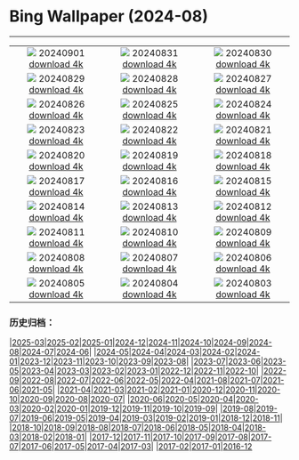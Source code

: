 # Bing Wallpaper (2024-08)
**************
| | | |
| :----: | :----: | :----: |
| ![](https://www.bing.com/th?id=OHR.ThamesLondon_ZH-CN3629717426_1920x1080.jpg) 20240901 [download 4k](https://www.bing.com/th?id=OHR.ThamesLondon_ZH-CN3629717426_UHD.jpg) | ![](https://www.bing.com/th?id=OHR.DjanetAlgeria_ZH-CN3458706695_1920x1080.jpg) 20240831 [download 4k](https://www.bing.com/th?id=OHR.DjanetAlgeria_ZH-CN3458706695_UHD.jpg) | ![](https://www.bing.com/th?id=OHR.WhaleSharkDay_ZH-CN3334940631_1920x1080.jpg) 20240830 [download 4k](https://www.bing.com/th?id=OHR.WhaleSharkDay_ZH-CN3334940631_UHD.jpg) |
| ![](https://www.bing.com/th?id=OHR.CastellfollitSpain_ZH-CN2990517626_1920x1080.jpg) 20240829 [download 4k](https://www.bing.com/th?id=OHR.CastellfollitSpain_ZH-CN2990517626_UHD.jpg) | ![](https://www.bing.com/th?id=OHR.ParalympicsParis_ZH-CN9773135851_1920x1080.jpg) 20240828 [download 4k](https://www.bing.com/th?id=OHR.ParalympicsParis_ZH-CN9773135851_UHD.jpg) | ![](https://www.bing.com/th?id=OHR.YoungCaiman_ZH-CN1995433788_1920x1080.jpg) 20240827 [download 4k](https://www.bing.com/th?id=OHR.YoungCaiman_ZH-CN1995433788_UHD.jpg) |
| ![](https://www.bing.com/th?id=OHR.PalmyraAtoll_ZH-CN1814325540_1920x1080.jpg) 20240826 [download 4k](https://www.bing.com/th?id=OHR.PalmyraAtoll_ZH-CN1814325540_UHD.jpg) | ![](https://www.bing.com/th?id=OHR.SwiftcurrentLake_ZH-CN1513761894_1920x1080.jpg) 20240825 [download 4k](https://www.bing.com/th?id=OHR.SwiftcurrentLake_ZH-CN1513761894_UHD.jpg) | ![](https://www.bing.com/th?id=OHR.KatahdinWoods_ZH-CN0748954905_1920x1080.jpg) 20240824 [download 4k](https://www.bing.com/th?id=OHR.KatahdinWoods_ZH-CN0748954905_UHD.jpg) |
| ![](https://www.bing.com/th?id=OHR.PrasatPhanom_ZH-CN0445884858_1920x1080.jpg) 20240823 [download 4k](https://www.bing.com/th?id=OHR.PrasatPhanom_ZH-CN0445884858_UHD.jpg) | ![](https://www.bing.com/th?id=OHR.OceanCityMD_ZH-CN1876928284_1920x1080.jpg) 20240822 [download 4k](https://www.bing.com/th?id=OHR.OceanCityMD_ZH-CN1876928284_UHD.jpg) | ![](https://www.bing.com/th?id=OHR.NazcaBooby_ZH-CN1534931799_1920x1080.jpg) 20240821 [download 4k](https://www.bing.com/th?id=OHR.NazcaBooby_ZH-CN1534931799_UHD.jpg) |
| ![](https://www.bing.com/th?id=OHR.TetonSunrise_ZH-CN1118823848_1920x1080.jpg) 20240820 [download 4k](https://www.bing.com/th?id=OHR.TetonSunrise_ZH-CN1118823848_UHD.jpg) | ![](https://www.bing.com/th?id=OHR.RegataSanGines_ZH-CN0807566522_1920x1080.jpg) 20240819 [download 4k](https://www.bing.com/th?id=OHR.RegataSanGines_ZH-CN0807566522_UHD.jpg) | ![](https://www.bing.com/th?id=OHR.HuntingtonBeach_ZH-CN0368691951_1920x1080.jpg) 20240818 [download 4k](https://www.bing.com/th?id=OHR.HuntingtonBeach_ZH-CN0368691951_UHD.jpg) |
| ![](https://www.bing.com/th?id=OHR.AlfanzinaLighthouse_ZH-CN9704515669_1920x1080.jpg) 20240817 [download 4k](https://www.bing.com/th?id=OHR.AlfanzinaLighthouse_ZH-CN9704515669_UHD.jpg) | ![](https://www.bing.com/th?id=OHR.JapanRollerCoaster_ZH-CN7954058301_1920x1080.jpg) 20240816 [download 4k](https://www.bing.com/th?id=OHR.JapanRollerCoaster_ZH-CN7954058301_UHD.jpg) | ![](https://www.bing.com/th?id=OHR.HangCave_ZH-CN9217507365_1920x1080.jpg) 20240815 [download 4k](https://www.bing.com/th?id=OHR.HangCave_ZH-CN9217507365_UHD.jpg) |
| ![](https://www.bing.com/th?id=OHR.WatarrkaLizard_ZH-CN7974623468_1920x1080.jpg) 20240814 [download 4k](https://www.bing.com/th?id=OHR.WatarrkaLizard_ZH-CN7974623468_UHD.jpg) | ![](https://www.bing.com/th?id=OHR.DugiOtokCroatia_ZH-CN7791404392_1920x1080.jpg) 20240813 [download 4k](https://www.bing.com/th?id=OHR.DugiOtokCroatia_ZH-CN7791404392_UHD.jpg) | ![](https://www.bing.com/th?id=OHR.ElephantsAmboseli_ZH-CN7596989061_1920x1080.jpg) 20240812 [download 4k](https://www.bing.com/th?id=OHR.ElephantsAmboseli_ZH-CN7596989061_UHD.jpg) |
| ![](https://www.bing.com/th?id=OHR.TofinoVancouver_ZH-CN6920493172_1920x1080.jpg) 20240811 [download 4k](https://www.bing.com/th?id=OHR.TofinoVancouver_ZH-CN6920493172_UHD.jpg) | ![](https://www.bing.com/th?id=OHR.JoshuaTreeNP_ZH-CN5917576674_1920x1080.jpg) 20240810 [download 4k](https://www.bing.com/th?id=OHR.JoshuaTreeNP_ZH-CN5917576674_UHD.jpg) | ![](https://www.bing.com/th?id=OHR.IncaRuinPeru_ZH-CN5068602301_1920x1080.jpg) 20240809 [download 4k](https://www.bing.com/th?id=OHR.IncaRuinPeru_ZH-CN5068602301_UHD.jpg) |
| ![](https://www.bing.com/th?id=OHR.SpottedOwlet_ZH-CN0841935587_1920x1080.jpg) 20240808 [download 4k](https://www.bing.com/th?id=OHR.SpottedOwlet_ZH-CN0841935587_UHD.jpg) | ![](https://www.bing.com/th?id=OHR.MichiganLighthouse_ZH-CN0581377136_1920x1080.jpg) 20240807 [download 4k](https://www.bing.com/th?id=OHR.MichiganLighthouse_ZH-CN0581377136_UHD.jpg) | ![](https://www.bing.com/th?id=OHR.MolokiniHawaii_ZH-CN0375050872_1920x1080.jpg) 20240806 [download 4k](https://www.bing.com/th?id=OHR.MolokiniHawaii_ZH-CN0375050872_UHD.jpg) |
| ![](https://www.bing.com/th?id=OHR.HertfordshireLavender_ZH-CN9771886404_1920x1080.jpg) 20240805 [download 4k](https://www.bing.com/th?id=OHR.HertfordshireLavender_ZH-CN9771886404_UHD.jpg) | ![](https://www.bing.com/th?id=OHR.ImpalaOxpecker_ZH-CN9652434873_1920x1080.jpg) 20240804 [download 4k](https://www.bing.com/th?id=OHR.ImpalaOxpecker_ZH-CN9652434873_UHD.jpg) | ![](https://www.bing.com/th?id=OHR.WulongKarst_ZH-CN9386528384_1920x1080.jpg) 20240803 [download 4k](https://www.bing.com/th?id=OHR.WulongKarst_ZH-CN9386528384_UHD.jpg) |

### 历史归档：

|[2025-03](/../2025-03/2025-03.md)|[2025-02](/../2025-02/2025-02.md)|[2025-01](/../2025-01/2025-01.md)|[2024-12](/../2024-12/2024-12.md)|[2024-11](/../2024-11/2024-11.md)|[2024-10](/../2024-10/2024-10.md)|[2024-09](/../2024-09/2024-09.md)|[2024-08](/2024-08.md)|[2024-07](/../2024-07/2024-07.md)|[2024-06](/../2024-06/2024-06.md)|
|[2024-05](/../2024-05/2024-05.md)|[2024-04](/../2024-04/2024-04.md)|[2024-03](/../2024-03/2024-03.md)|[2024-02](/../2024-02/2024-02.md)|[2024-01](/../2024-01/2024-01.md)|[2023-12](/../2023-12/2023-12.md)|[2023-11](/../2023-11/2023-11.md)|[2023-10](/../2023-10/2023-10.md)|[2023-09](/../2023-09/2023-09.md)|[2023-08](/../2023-08/2023-08.md)|
|[2023-07](/../2023-07/2023-07.md)|[2023-06](/../2023-06/2023-06.md)|[2023-05](/../2023-05/2023-05.md)|[2023-04](/../2023-04/2023-04.md)|[2023-03](/../2023-03/2023-03.md)|[2023-02](/../2023-02/2023-02.md)|[2023-01](/../2023-01/2023-01.md)|[2022-12](/../2022-12/2022-12.md)|[2022-11](/../2022-11/2022-11.md)|[2022-10](/../2022-10/2022-10.md)|
|[2022-09](/../2022-09/2022-09.md)|[2022-08](/../2022-08/2022-08.md)|[2022-07](/../2022-07/2022-07.md)|[2022-06](/../2022-06/2022-06.md)|[2022-05](/../2022-05/2022-05.md)|[2022-04](/../2022-04/2022-04.md)|[2021-08](/../2021-08/2021-08.md)|[2021-07](/../2021-07/2021-07.md)|[2021-06](/../2021-06/2021-06.md)|[2021-05](/../2021-05/2021-05.md)|
|[2021-04](/../2021-04/2021-04.md)|[2021-03](/../2021-03/2021-03.md)|[2021-02](/../2021-02/2021-02.md)|[2021-01](/../2021-01/2021-01.md)|[2020-12](/../2020-12/2020-12.md)|[2020-11](/../2020-11/2020-11.md)|[2020-10](/../2020-10/2020-10.md)|[2020-09](/../2020-09/2020-09.md)|[2020-08](/../2020-08/2020-08.md)|[2020-07](/../2020-07/2020-07.md)|
|[2020-06](/../2020-06/2020-06.md)|[2020-05](/../2020-05/2020-05.md)|[2020-04](/../2020-04/2020-04.md)|[2020-03](/../2020-03/2020-03.md)|[2020-02](/../2020-02/2020-02.md)|[2020-01](/../2020-01/2020-01.md)|[2019-12](/../2019-12/2019-12.md)|[2019-11](/../2019-11/2019-11.md)|[2019-10](/../2019-10/2019-10.md)|[2019-09](/../2019-09/2019-09.md)|
|[2019-08](/../2019-08/2019-08.md)|[2019-07](/../2019-07/2019-07.md)|[2019-06](/../2019-06/2019-06.md)|[2019-05](/../2019-05/2019-05.md)|[2019-04](/../2019-04/2019-04.md)|[2019-03](/../2019-03/2019-03.md)|[2019-02](/../2019-02/2019-02.md)|[2019-01](/../2019-01/2019-01.md)|[2018-12](/../2018-12/2018-12.md)|[2018-11](/../2018-11/2018-11.md)|
|[2018-10](/../2018-10/2018-10.md)|[2018-09](/../2018-09/2018-09.md)|[2018-08](/../2018-08/2018-08.md)|[2018-07](/../2018-07/2018-07.md)|[2018-06](/../2018-06/2018-06.md)|[2018-05](/../2018-05/2018-05.md)|[2018-04](/../2018-04/2018-04.md)|[2018-03](/../2018-03/2018-03.md)|[2018-02](/../2018-02/2018-02.md)|[2018-01](/../2018-01/2018-01.md)|
|[2017-12](/../2017-12/2017-12.md)|[2017-11](/../2017-11/2017-11.md)|[2017-10](/../2017-10/2017-10.md)|[2017-09](/../2017-09/2017-09.md)|[2017-08](/../2017-08/2017-08.md)|[2017-07](/../2017-07/2017-07.md)|[2017-06](/../2017-06/2017-06.md)|[2017-05](/../2017-05/2017-05.md)|[2017-04](/../2017-04/2017-04.md)|[2017-03](/../2017-03/2017-03.md)|
|[2017-02](/../2017-02/2017-02.md)|[2017-01](/../2017-01/2017-01.md)|[2016-12](/../2016-12/2016-12.md)